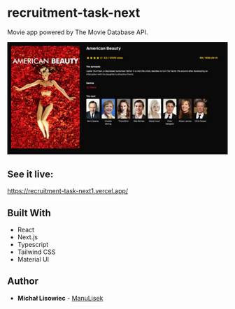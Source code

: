 # recruitment-task-next

Movie app powered by The Movie Database API.

![main view](https://github.com/ManuLisek/recruitment-task-next/blob/master/public/project-img.jpg)

## See it live:
https://recruitment-task-next1.vercel.app/

## Built With

* React
* Next.js
* Typescript
* Tailwind CSS
* Material UI

## Author

* **Michał Lisowiec** - [ManuLisek](https://github.com/ManuLisek)
